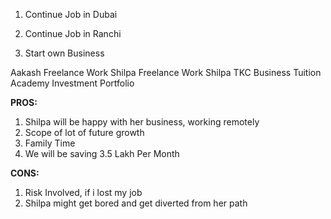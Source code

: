 
1. Continue Job in Dubai



2. Continue Job in Ranchi



3. Start own Business

Aakash Freelance Work
Shilpa Freelance Work
Shilpa TKC Business
Tuition Academy
Investment Portfolio

**PROS:**
1. Shilpa will be happy with her business, working remotely
2. Scope of lot of future growth
3. Family Time
4.  We will be saving 3.5 Lakh Per Month

**CONS:**
1. Risk Involved, if i lost my job
2. Shilpa might get bored and get diverted from her path

